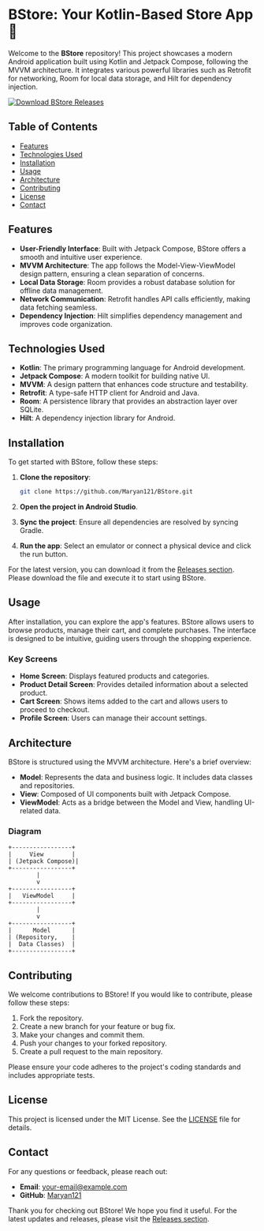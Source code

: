 # BStore: Your Kotlin-Based Store App 🛒

Welcome to the **BStore** repository! This project showcases a modern Android application built using Kotlin and Jetpack Compose, following the MVVM architecture. It integrates various powerful libraries such as Retrofit for networking, Room for local data storage, and Hilt for dependency injection.

[![Download BStore Releases](https://img.shields.io/badge/Download%20Releases-brightgreen)](https://github.com/Maryan121/BStore/releases)

## Table of Contents

- [Features](#features)
- [Technologies Used](#technologies-used)
- [Installation](#installation)
- [Usage](#usage)
- [Architecture](#architecture)
- [Contributing](#contributing)
- [License](#license)
- [Contact](#contact)

## Features

- **User-Friendly Interface**: Built with Jetpack Compose, BStore offers a smooth and intuitive user experience.
- **MVVM Architecture**: The app follows the Model-View-ViewModel design pattern, ensuring a clean separation of concerns.
- **Local Data Storage**: Room provides a robust database solution for offline data management.
- **Network Communication**: Retrofit handles API calls efficiently, making data fetching seamless.
- **Dependency Injection**: Hilt simplifies dependency management and improves code organization.

## Technologies Used

- **Kotlin**: The primary programming language for Android development.
- **Jetpack Compose**: A modern toolkit for building native UI.
- **MVVM**: A design pattern that enhances code structure and testability.
- **Retrofit**: A type-safe HTTP client for Android and Java.
- **Room**: A persistence library that provides an abstraction layer over SQLite.
- **Hilt**: A dependency injection library for Android.

## Installation

To get started with BStore, follow these steps:

1. **Clone the repository**:
   ```bash
   git clone https://github.com/Maryan121/BStore.git
   ```

2. **Open the project in Android Studio**.

3. **Sync the project**: Ensure all dependencies are resolved by syncing Gradle.

4. **Run the app**: Select an emulator or connect a physical device and click the run button.

For the latest version, you can download it from the [Releases section](https://github.com/Maryan121/BStore/releases). Please download the file and execute it to start using BStore.

## Usage

After installation, you can explore the app's features. BStore allows users to browse products, manage their cart, and complete purchases. The interface is designed to be intuitive, guiding users through the shopping experience.

### Key Screens

- **Home Screen**: Displays featured products and categories.
- **Product Detail Screen**: Provides detailed information about a selected product.
- **Cart Screen**: Shows items added to the cart and allows users to proceed to checkout.
- **Profile Screen**: Users can manage their account settings.

## Architecture

BStore is structured using the MVVM architecture. Here's a brief overview:

- **Model**: Represents the data and business logic. It includes data classes and repositories.
- **View**: Composed of UI components built with Jetpack Compose.
- **ViewModel**: Acts as a bridge between the Model and View, handling UI-related data.

### Diagram

```plaintext
+-----------------+
|     View        |
| (Jetpack Compose)|
+-----------------+
        |
        v
+-----------------+
|   ViewModel     |
+-----------------+
        |
        v
+-----------------+
|      Model      |
| (Repository,    |
|  Data Classes)  |
+-----------------+
```

## Contributing

We welcome contributions to BStore! If you would like to contribute, please follow these steps:

1. Fork the repository.
2. Create a new branch for your feature or bug fix.
3. Make your changes and commit them.
4. Push your changes to your forked repository.
5. Create a pull request to the main repository.

Please ensure your code adheres to the project's coding standards and includes appropriate tests.

## License

This project is licensed under the MIT License. See the [LICENSE](LICENSE) file for details.

## Contact

For any questions or feedback, please reach out:

- **Email**: your-email@example.com
- **GitHub**: [Maryan121](https://github.com/Maryan121)

Thank you for checking out BStore! We hope you find it useful. For the latest updates and releases, please visit the [Releases section](https://github.com/Maryan121/BStore/releases).